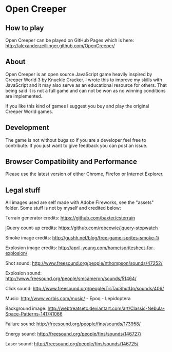 # Open Creeper

## How to play

Open Creeper can be played on GitHub Pages which is here: http://alexanderzeillinger.github.com/OpenCreeper/

## About

Open Creeper is an open source JavaScript game heavily inspired by Creeper World 3 by Knuckle Cracker.
I wrote this to improve my skills with JavaScript and it may also serve as an educational resource for others.
That being said it is not a full game and can not be won as no winning conditions are implemented.

If you like this kind of games I suggest you buy and play the original Creeper World games.

## Development

The game is not without bugs so if you are a developer feel free to contribute. If you just want to give feedback you can post an issue.

## Browser Compatibility and Performance

Please use the latest version of either Chrome, Firefox or Internet Explorer.

## Legal stuff

All images used are self made with Adobe Fireworks, see the "assets" folder.
Some stuff is not by myself and credited below:

Terrain generator credits:
https://github.com/baxter/csterrain

jQuery count-up credits:
https://github.com/robcowie/jquery-stopwatch

Smoke image credits:
http://gushh.net/blog/free-game-sprites-smoke-1/

Explosion image credits:
http://april-young.com/home/spritesheet-for-explosion/

Shot sound:
http://www.freesound.org/people/nthompson/sounds/47252/

Explosion sound:
http://www.freesound.org/people/smcameron/sounds/51464/

Click sound:
http://www.freesound.org/people/TicTacShutUp/sounds/406/

Music:
http://www.vorbis.com/music/ - Epoq - Lepidoptera

Background image:
http://webtreatsetc.deviantart.com/art/Classic-Nebula-Space-Patterns-141741066

Failure sound:
http://freesound.org/people/fins/sounds/173958/

Energy sound:
http://freesound.org/people/fins/sounds/146727/

Laser sound:
http://freesound.org/people/fins/sounds/146725/